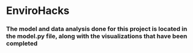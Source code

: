 # EnviroHacks
<h3> The model and data analysis done for this project is located in the model.py file, along with the visualizations that have been completed</h3>

